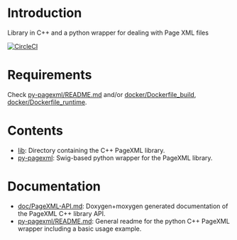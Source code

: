# Introduction

Library in C++ and a python wrapper for dealing with Page XML files

[![CircleCI](https://circleci.com/gh/omni-us/pagexml.svg?style=svg)](https://circleci.com/gh/omni-us/pagexml)

# Requirements

Check [py-pagexml/README.md](py-pagexml/README.md) and/or [docker/Dockerfile_build](docker/Dockerfile_build), [docker/Dockerfile_runtime](docker/Dockerfile_runtime).

# Contents 

- [lib](lib): Directory containing the C++ PageXML library.
- [py-pagexml](py-pagexml): Swig-based python wrapper for the PageXML library.

# Documentation

- [doc/PageXML-API.md](doc/PageXML-API.md): Doxygen+moxygen generated documentation of the PageXML C++ library API.
- [py-pagexml/README.md](py-pagexml/README.md): General readme for the python C++ PageXML wrapper including a basic usage example.

